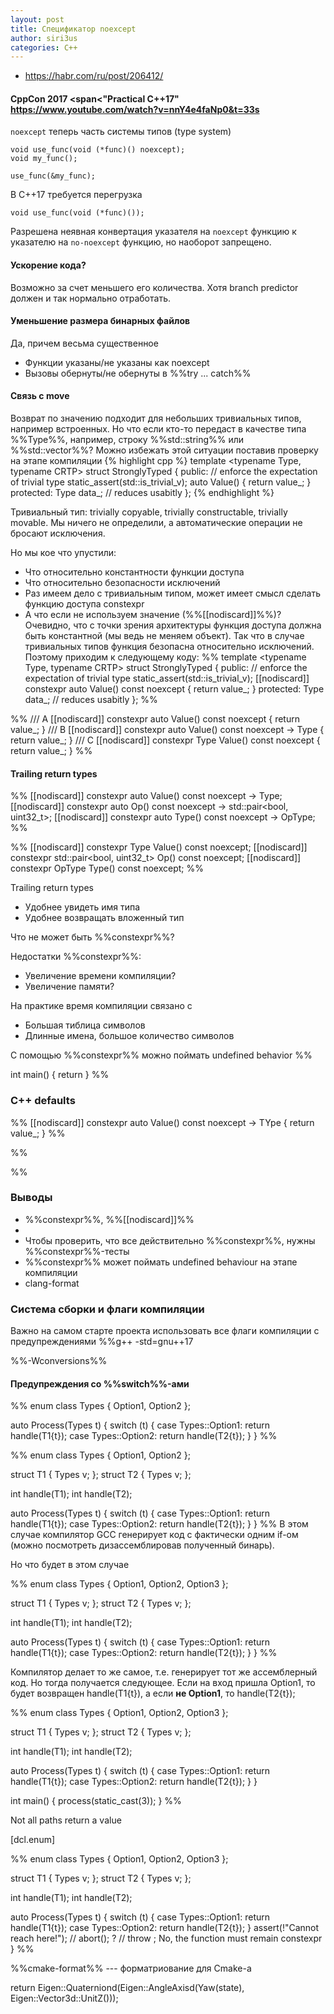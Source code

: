 ```yaml
---
layout: post
title: Спецификатор noexcept
author: siri3us
categories: C++
---
```


* https://habr.com/ru/post/206412/

#### CppCon 2017 <span<"Practical C++17"<span> <https://www.youtube.com/watch?v=nnY4e4faNp0&t=33s>
`noexcept` теперь часть системы типов (type system)
```
void use_func(void (*func)() noexcept);
void my_func();

use_func(&my_func);
```
В C++17 требуется перегрузка
```
void use_func(void (*func)());
```

Разрешена неявная конвертация указателя на `noexcept` функцию к указателю на `no-noexcept` функцию, но
наоборот запрещено.

#### Ускорение кода?
Возможно за счет меньшего его количества. Хотя branch predictor должен и так нормально отработать.

#### Уменьшение размера бинарных файлов
Да, причем весьма существенное

* Функции указаны/не указаны как noexcept
* Вызовы обернуты/не обернуты в %%try ... catch%%

#### Связь с move




Возврат по значению подходит для небольших тривиальных типов, например встроенных. Но что если кто-то
передаст в качестве типа %%Type%%, например, строку %%std::string%% или %%std::vector<int>%%? Можно избежать этой ситуации
поставив проверку на этапе компиляции
{% highlight cpp %}
template <typename Type, typename CRTP>
struct StronglyTyped {
 public:
  // enforce the expectation of trivial type
  static_assert(std::is_trivial_v<Type>);
  auto Value() { return value_; }
 protected:
  Type data_; // reduces usabitly
};
{% endhighlight %}

Тривиальный тип: trivially copyable, trivially constructable, trivially movable.
Мы ничего не определили, а автоматические операции не бросают исключения.

Но мы кое что упустили:
* Что относительно константности функции доступа
* Что относительно безопасности исключений
* Раз имеем дело с тривиальным типом, может имеет смысл сделать функцию доступа constexpr
* А что если не используем значение (%%[[nodiscard]]%%)?
Очевидно, что с точки зрения архитектуры функция доступа должна быть константной (мы ведь не меняем объект).
Так что в случае тривиальных типов функция безопасна относительно исключений. Поэтому приходим к следующему коду:
%%
template <typename Type, typename CRTP>
struct StronglyTyped {
 public:
  // enforce the expectation of trivial type
  static_assert(std::is_trivial_v<Type>);
  [[nodiscard]] constexpr auto Value() const noexcept { return value_; }
 protected:
  Type data_; // reduces usabitly
};
%%

%%
/// A
[[nodiscard]] constexpr auto Value() const noexcept { return value_; }
/// B
[[nodiscard]] constexpr auto Value() const noexcept -> Type { return value_; }
/// C
[[nodiscard]] constexpr Type Value() const noexcept { return value_; }
%%

#### Trailing return types

%%
[[nodiscard]] constexpr auto Value() const noexcept -> Type;
[[nodiscard]] constexpr auto Op() const noexcept -> std::pair<bool, uint32_t>;
[[nodiscard]] constexpr auto Type() const noexcept -> OpType;
%%

%%
[[nodiscard]] constexpr Type Value() const noexcept;
[[nodiscard]] constexpr std::pair<bool, uint32_t> Op() const noexcept;
[[nodiscard]] constexpr OpType Type() const noexcept;
%%

Trailing return types
* Удобнее увидеть имя типа
* Удобнее возвращать вложенный тип


Что не может быть %%constexpr%%?

Недостатки %%constexpr%%:
* Увеличение времени компиляции?
* Увеличение памяти?

На практике время компиляции связано с
* Большая тиблица символов
* Длинные имена, большое количество символов

С помощью %%constexpr%% можно поймать undefined behavior
%%

int main() {
  return
}
%%


### C++ defaults
%%
[[nodiscard]] constexpr auto Value() const noexcept -> TYpe { return value_; }
%%

%%

%%

### Выводы
* %%constexpr%%, %%[[nodiscard]]%%
* 
* Чтобы проверить, что все действительно %%constexpr%%, нужны %%constexpr%%-тесты
* %%constexpr%% может поймать undefined behaviour на этапе компиляции
* clang-format

### Система сборки и флаги компиляции
Важно на самом старте проекта использовать все флаги компиляции с предупреждениями
%%g++ -std=gnu++17 

%%-Wconversions%%

#### Предупреждения со %%switch%%-ами

%%
enum class Types { Option1, Option2 };

auto Process(Types t) {
  switch (t) {
    case Types::Option1: return handle(T1{t});
    case Types::Option2: return handle(T2{t});
  }
}
%%

%%
enum class Types { Option1, Option2 };

struct T1 { Types v; };
struct T2 { Types v; };

int handle(T1);
int handle(T2);

auto Process(Types t) {
  switch (t) {
    case Types::Option1: return handle(T1{t});
    case Types::Option2: return handle(T2{t});
  }
}
%%
В этом случае компилятор GCC генерирует код с фактически одним if-ом (можно посмотреть дизассемблировав полученный бинарь).


Но что будет в этом случае 



%%
enum class Types { Option1, Option2, Option3 };

struct T1 { Types v; };
struct T2 { Types v; };

int handle(T1);
int handle(T2);

auto Process(Types t) {
  switch (t) {
    case Types::Option1: return handle(T1{t});
    case Types::Option2: return handle(T2{t});
  }
}
%%

Компилятор делает то же самое, т.е. генерирует тот же ассемблерный код. Но тогда
получается следующее. Если на вход пришла Option1, то будет возвращен handle(T1{t}), а если **не Option1**, то handle(T2{t});

%%
enum class Types { Option1, Option2, Option3 };

struct T1 { Types v; };
struct T2 { Types v; };

int handle(T1);
int handle(T2);

auto Process(Types t) {
  switch (t) {
    case Types::Option1: return handle(T1{t});
    case Types::Option2: return handle(T2{t});
  }
}

int main() {
  process(static_cast<Types>(3));
}
%%

Not all paths return a value

[dcl.enum]

%%
enum class Types { Option1, Option2, Option3 };

struct T1 { Types v; };
struct T2 { Types v; };

int handle(T1);
int handle(T2);

auto Process(Types t) {
  switch (t) {
    case Types::Option1: return handle(T1{t});
    case Types::Option2: return handle(T2{t});
  }
  assert(!"Cannot reach here!");
  // abort(); ?
  // throw ; No, the function must remain constexpr
}
%%



%%cmake-format%% --- форматриование для Cmake-а

  return Eigen::Quaterniond(Eigen::AngleAxisd(Yaw(state), Eigen::Vector3d::UnitZ()));

